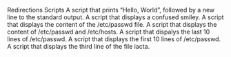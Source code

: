 Redirections Scripts
A script that prints “Hello, World”, followed by a new line to the standard output.
A script that displays a confused smiley.
A script that displays the content of the /etc/passwd file.
A script that displays the content of /etc/passwd and /etc/hosts.
A script that dispalys the last 10 lines of /etc/passwd.
A script that displays the first 10 lines of /etc/passwd.
A script that displays the third line of the file iacta.
